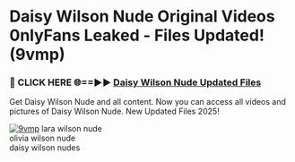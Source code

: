 # Daisy Wilson Nude Original Videos 0nlyFans Leaked - Files Updated! (9vmp)

<h3>🔴 CLICK HERE 🌐==►► <a href="https://tinyurl.com/5h6xmrr3" rel="nofollow">Daisy Wilson Nude Updated Files</a></h3>

Get Daisy Wilson Nude and all content. Now you can access all videos and pictures of Daisy Wilson Nude. New Updated Files 2025!

[![9vmp](https://i.imgur.com/KVD873Z.gif)](https://tinyurl.com/5h6xmrr3)
lara wilson nude<br>
olivia wilson nude<br>
daisy wilson nudes